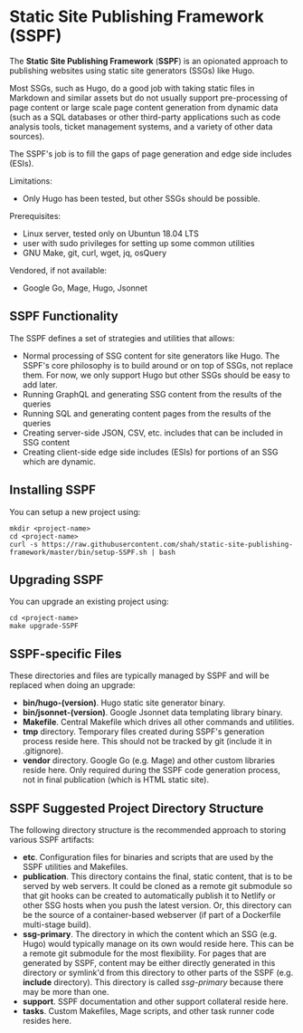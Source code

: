# Static Site Publishing Framework (SSPF)

The **Static Site Publishing Framework** (**SSPF**) is an opionated approach to
publishing websites using static site generators (SSGs) like Hugo.

Most SSGs, such as Hugo, do a good job with taking static files in Markdown and
similar assets but do not usually support pre-processing of page content or 
large scale page content generation from dynamic data (such as a SQL
databases or other third-party applications such as code analysis tools, ticket
management systems, and a variety of other data sources).

The SSPF's job is to fill the gaps of page generation and edge side includes
(ESIs).

Limitations:

* Only Hugo has been tested, but other SSGs should be possible.

Prerequisites:

* Linux server, tested only on Ubuntun 18.04 LTS
* user with sudo privileges for setting up some common utilities
* GNU Make, git, curl, wget, jq, osQuery

Vendored, if not available:

* Google Go, Mage, Hugo, Jsonnet

## SSPF Functionality

The SSPF defines a set of strategies and utilities that allows:

* Normal processing of SSG content for site generators like Hugo. The SSPF's
  core philosophy is to build around or on top of SSGs, not replace them. For
  now, we only support Hugo but other SSGs should be easy to add later.
* Running GraphQL and generating SSG content from the results of the queries
* Running SQL and generating content pages from the results of the queries
* Creating server-side JSON, CSV, etc. includes that can be included in SSG 
  content
* Creating client-side edge side includes (ESIs) for portions of an SSG which
  are dynamic.

## Installing SSPF

You can setup a new project using:

    mkdir <project-name>
    cd <project-name>
    curl -s https://raw.githubusercontent.com/shah/static-site-publishing-framework/master/bin/setup-SSPF.sh | bash

## Upgrading SSPF

You can upgrade an existing project using:

    cd <project-name>
    make upgrade-SSPF

## SSPF-specific Files

These directories and files are typically managed by SSPF and will be replaced
when doing an upgrade:

* **bin/hugo-(version)**. Hugo static site generator binary.
* **bin/jsonnet-(version)**. Google Jsonnet data templating library binary.
* **Makefile**. Central Makefile which drives all other commands and utilities.
* **tmp** directory. Temporary files created during SSPF's generation process 
  reside here. This should not be tracked by git (include it in .gitignore).
* **vendor** directory. Google Go (e.g. Mage) and other custom libraries reside
  here. Only required during the SSPF code generation process, not in final 
  publication (which is HTML static site).

## SSPF Suggested Project Directory Structure

The following directory structure is the recommended approach to storing
various SSPF artifacts:

* **etc**. Configuration files for binaries and scripts that are used by the
  SSPF utilities and Makefiles.
* **publication**. This directory contains the final, static content, that is 
  to be served by web servers. It could be cloned as a remote git submodule so 
  that git hooks can be created to automatically publish it to Netlify or other 
  SSG hosts when you push the latest version. Or, this directory can be the 
  source of a container-based webserver (if part of a Dockerfile multi-stage 
  build).
* **ssg-primary**. The directory in which the content which an SSG (e.g. Hugo) 
  would typically manage on its own would reside here. This can be a remote git
  submodule for the most flexibility. For pages that are generated by SSPF, 
  content may be either directly generated in this directory or symlink'd from 
  this directory to other parts of the SSPF (e.g. **include** directory). This
  directory is called _ssg-primary_ because there may be more than one.
* **support**. SSPF documentation and other support collateral reside here.
* **tasks**. Custom Makefiles, Mage scripts, and other task runner code resides
  here.
